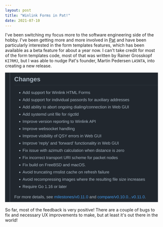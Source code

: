 ```yaml
---
layout: post
title: "Winlink Forms in Pat!"
date: 2021-07-10
---
```


I've been switching my focus more to the software engineering side of the hobby. I've been getting
more and more involved in [Pat](https://github.com/la5nta/pat) and have been particularly interested
in the form templates features, which has been available as a beta feature for about a year now. I
can't take credit for most of the form templates code, most of that was written by Rainer Grosskopf
`KI7RMJ`, but I was able to nudge Pat's founder, Martin Pedersen `LA5NTA`, into creating a new
release.

![Pat v0.11.0 changelog](/assets/2021-07-10-pat-changelog.png)

So far, most of the feedback is very positive! There are a couple of bugs to fix and necessary UX
improvements to make, but at least it's out there in the world!
